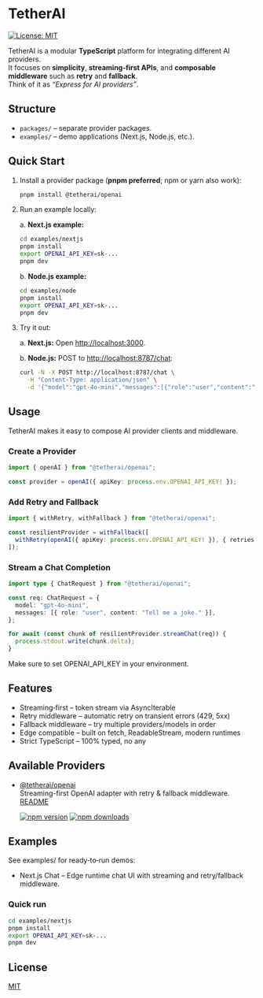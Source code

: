 # TetherAI

[![License: MIT](https://img.shields.io/badge/License-MIT-yellow.svg)](LICENSE)

TetherAI is a modular **TypeScript** platform for integrating different AI providers.  
It focuses on **simplicity**, **streaming‑first APIs**, and **composable middleware** such as **retry** and **fallback**.  
Think of it as _“Express for AI providers”_.

## Structure

- `packages/` – separate provider packages.
- `examples/` – demo applications (Next.js, Node.js, etc.).

## Quick Start

1. Install a provider package (**pnpm preferred**; npm or yarn also work):

   ```bash
   pnpm install @tetherai/openai
   ```

2. Run an example locally:

      a. **Next.js example:**

      ```bash
      cd examples/nextjs
      pnpm install
      export OPENAI_API_KEY=sk-...
      pnpm dev
      ```

      b. **Node.js example:**

      ```bash
      cd examples/node
      pnpm install
      export OPENAI_API_KEY=sk-...
      pnpm dev
      ```

3. Try it out:

   a. **Next.js:** Open <http://localhost:3000>.

   b. **Node.js:** POST to <http://localhost:8787/chat>:

      ```bash
      curl -N -X POST http://localhost:8787/chat \
        -H "Content-Type: application/json" \
        -d '{"model":"gpt-4o-mini","messages":[{"role":"user","content":"Hello!"}]}'
      ```

## Usage

TetherAI makes it easy to compose AI provider clients and middleware.

### Create a Provider

```ts
import { openAI } from "@tetherai/openai";

const provider = openAI({ apiKey: process.env.OPENAI_API_KEY! });
```

### Add Retry and Fallback

```ts
import { withRetry, withFallback } from "@tetherai/openai";

const resilientProvider = withFallback([
  withRetry(openAI({ apiKey: process.env.OPENAI_API_KEY! }), { retries: 2 }),
]);
```

### Stream a Chat Completion

```ts
import type { ChatRequest } from "@tetherai/openai";

const req: ChatRequest = {
  model: "gpt-4o-mini",
  messages: [{ role: "user", content: "Tell me a joke." }],
};

for await (const chunk of resilientProvider.streamChat(req)) {
  process.stdout.write(chunk.delta);
}
```

Make sure to set OPENAI_API_KEY in your environment.

## Features

- Streaming‑first – token stream via AsyncIterable
- Retry middleware – automatic retry on transient errors (429, 5xx)
- Fallback middleware – try multiple providers/models in order
- Edge compatible – built on fetch, ReadableStream, modern runtimes
- Strict TypeScript – 100% typed, no any

## Available Providers

- [@tetherai/openai](https://www.npmjs.com/package/@tetherai/openai)  
  Streaming-first OpenAI adapter with retry & fallback middleware.\
  [README](https://github.com/nbursa/TetherAI/blob/main/packages/provider/openai/README.md)

  [![npm version](https://img.shields.io/npm/v/@tetherai/openai.svg)](https://www.npmjs.com/package/@tetherai/openai)
  [![npm downloads](https://img.shields.io/npm/dm/@tetherai/openai.svg)](https://www.npmjs.com/package/@tetherai/openai)

## Examples

See examples/ for ready‑to‑run demos:

- Next.js Chat – Edge runtime chat UI with streaming and retry/fallback middleware.

### Quick run

```bash
cd examples/nextjs
pnpm install
export OPENAI_API_KEY=sk-...
pnpm dev
```

## License

[MIT](LICENSE)
